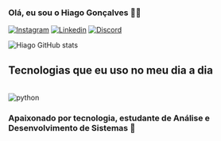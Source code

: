 ### Olá, eu sou o Hiago Gonçalves ✋🏻

[![Instagram](https://img.shields.io/badge/Instagram-E4405F?style=for-the-badge&logo=instagram&logoColor=white)](https://www.instagram.com/_hiago_kk/)
[![Linkedin](https://img.shields.io/badge/LinkedIn-0077B5?style=for-the-badge&logo=linkedin&logoColor=white)](https://www.linkedin.com/in/hiago-gon%C3%A7alves-17a706315/)
[![Discord](https://img.shields.io/badge/Discord-7289DA?style=for-the-badge&logo=discord&logoColor=white)](https://discord.com/channels/@hgdsxz)

![Hiago GitHub stats](https://github-readme-stats.vercel.app/api?username=hiaguin-dev&show_icons=true&theme=radical)

## Tecnologias que eu uso no meu dia a dia

<div style="display: inline_block"><br/>
  <img align="center" alt="python" src="https://img.shields.io/badge/Python-14354C?style=for-the-badge&logo=python&logoColor=white" />

### Apaixonado por tecnologia, estudante de Análise e Desenvolvimento de Sistemas 🚀
